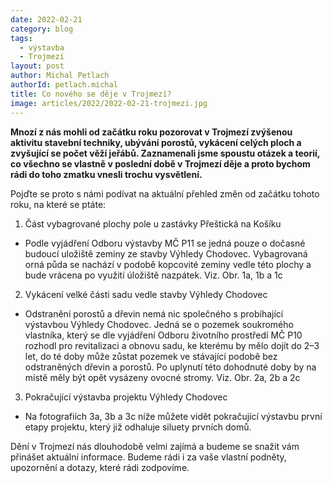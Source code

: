 ```yaml
---
date: 2022-02-21
category: blog
tags: 
  - výstavba
  - Trojmezí
layout: post
author: Michal Petlach
authorId: petlach.michal
title: Co nového se děje v Trojmezí?
image: articles/2022/2022-02-21-trojmezi.jpg
---
```


**Mnozí z nás mohli od začátku roku pozorovat v Trojmezí zvýšenou aktivitu stavební techniky, ubývání porostů, vykácení celých ploch a zvyšující se počet věží jeřábů. Zaznamenali jsme spoustu otázek a teorií, co všechno se vlastně v poslední době v Trojmezí děje a proto bychom rádi do toho zmatku vnesli trochu vysvětlení.**

Pojďte se proto s námi podívat na aktuální přehled změn od začátku tohoto roku, na které se ptáte:

1. Část vybagrované plochy pole u zastávky Přeštická na Košíku
- Podle vyjádření Odboru výstavby MČ P11 se jedná pouze o dočasné budoucí uložiště zeminy ze stavby Výhledy Chodovec. Vybagrovaná orná půda se nachází v podobě kopcovité zeminy vedle této plochy a bude vrácena po využití úložiště nazpátek. Viz. Obr. 1a, 1b a 1c

2. Vykácení velké části sadu vedle stavby Výhledy Chodovec
- Odstranění porostů a dřevin nemá nic společného s probíhající výstavbou Výhledy Chodovec. Jedná se o pozemek soukromého vlastníka, který se dle vyjádření Odboru životního prostředí MČ P10 rozhodl pro revitalizaci a obnovu sadu, ke kterému by mělo dojít do 2–3 let, do té doby může zůstat pozemek ve stávající podobě bez odstraněných dřevin a porostů. Po uplynutí této dohodnuté doby by na místě měly být opět vysázeny ovocné stromy. Viz. Obr. 2a, 2b a 2c

3. Pokračující výstavba projektu Výhledy Chodovec
- Na fotografiích 3a, 3b a 3c níže můžete vidět pokračující výstavbu první etapy projektu, který již odhaluje siluety prvních domů.

Dění v Trojmezí nás dlouhodobě velmi zajímá a budeme se snažit vám přinášet aktuální informace. Budeme rádi i za vaše vlastní podněty, upozornění a dotazy, které rádi zodpovíme.

